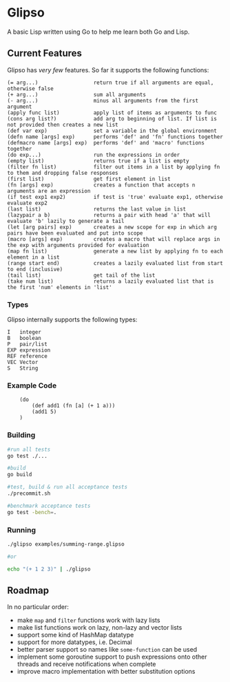 # Glipso

A basic Lisp written using Go to help me learn both Go and Lisp.

## Current Features

Glipso has *very few* features. So far it supports the following functions:

```
(= arg...)                  return true if all arguments are equal, otherwise false
(+ arg...)                  sum all arguments
(- arg...)                  minus all arguments from the first argument
(apply func list)           apply list of items as arguments to func
(cons arg list?)            add arg to beginning of list. If list is not provided then creates a new list
(def var exp)               set a variable in the global environment
(defn name [args] exp)      performs 'def' and 'fn' functions together
(defmacro name [args] exp)  performs 'def' and 'macro' functions together
(do exp...)                 run the expressions in order
(empty list)                returns true if a list is empty
(filter fn list)            filter out items in a list by applying fn to them and dropping false responses
(first list)                get first element in list
(fn [args] exp)             creates a function that accepts n arguments are an expression
(if test exp1 exp2)         if test is 'true' evaluate exp1, otherwise evaluate exp2
(last list)                 returns the last value in list
(lazypair a b)              returns a pair with head 'a' that will evaluate 'b' lazily to generate a tail
(let [arg pairs] exp)       creates a new scope for exp in which arg pairs have been evaluated and put into scope
(macro [args] exp)          creates a macro that will replace args in the exp with arguments provided for evaluation
(map fn list)               generate a new list by applying fn to each element in a list
(range start end)           creates a lazily evaluated list from start to end (inclusive)
(tail list)                 get tail of the list
(take num list)             returns a lazily evaluated list that is the first 'num' elements in 'list'
```

### Types

Glipso internally supports the following types:
```
I   integer
B   boolean
P   pair/list
EXP expression
REF reference
VEC Vector
S   String
```

### Example Code
```
	(do
		(def add1 (fn [a] (+ 1 a)))
		(add1 5)
	)
```

### Building
```bash
#run all tests
go test ./...

#build
go build

#test, build & run all acceptance tests
./precommit.sh

#benchmark acceptance tests
go test -bench=.
```

### Running
```bash
./glipso examples/summing-range.glipso

#or

echo "(+ 1 2 3)" | ./glipso
```

## Roadmap

In no particular order:

* make `map` and `filter` functions work with lazy lists
* make list functions work on lazy, non-lazy and vector lists
* support some kind of HashMap datatype
* support for more datatypes, i.e. Decimal
* better parser support so names like `some-function` can be used
* implement some goroutine support to push expressions onto other threads and receive notifications when complete
* improve macro implementation with better substitution options

